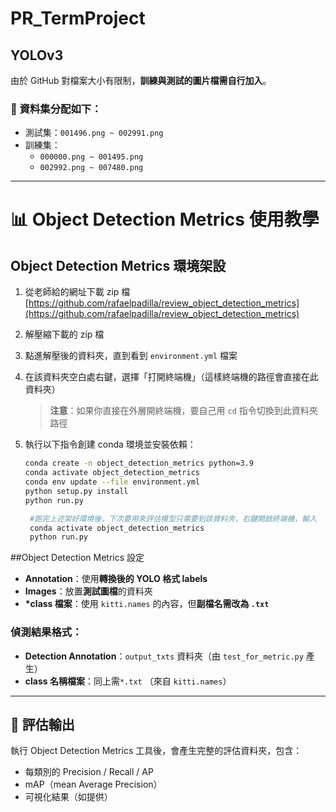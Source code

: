 # PR_TermProject

## YOLOv3

由於 GitHub 對檔案大小有限制，**訓練與測試的圖片檔需自行加入**。

### 📁 資料集分配如下：
- 測試集：`001496.png ~ 002991.png`
- 訓練集：
  - `000000.png ~ 001495.png`
  - `002992.png ~ 007480.png`

---

# 📊 Object Detection Metrics 使用教學
## Object Detection Metrics 環境架設

1. 從老師給的網址下載 zip 檔  
   [https://github.com/rafaelpadilla/review_object_detection_metrics](https://github.com/rafaelpadilla/review_object_detection_metrics)

2. 解壓縮下載的 zip 檔

3. 點進解壓後的資料夾，直到看到 `environment.yml` 檔案

4. 在該資料夾空白處右鍵，選擇「打開終端機」（這樣終端機的路徑會直接在此資料夾）  
   > **注意**：如果你直接在外層開終端機，要自己用 `cd` 指令切換到此資料夾路徑

5. 執行以下指令創建 conda 環境並安裝依賴：
   ```bash
   conda create -n object_detection_metrics python=3.9
   conda activate object_detection_metrics
   conda env update --file environment.yml
   python setup.py install
   python run.py 

    #跑完上述架好環境後，下次要用來評估模型只需要到該資料夾，右鍵開啟終端機，輸入
    conda activate object_detection_metrics
    python run.py
    ```


##Object Detection Metrics 設定

- **Annotation**：使用**轉換後的 YOLO 格式 labels**
- **Images**：放置**測試圖檔**的資料夾
- **\*class 檔案**：使用 `kitti.names` 的內容，但**副檔名需改為 `.txt`**

### 偵測結果格式：

- **Detection Annotation**：`output_txts` 資料夾（由 `test_for_metric.py` 產生）
- **class 名稱檔案**：同上需`*.txt` （來自 `kitti.names`）

---

## 📂 評估輸出

執行 Object Detection Metrics 工具後，會產生完整的評估資料夾，包含：

- 每類別的 Precision / Recall / AP
- mAP（mean Average Precision）
- 可視化結果（如提供）
